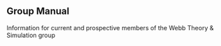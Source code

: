 ## Group Manual
Information for current and prospective members of the Webb Theory &amp; Simulation group
